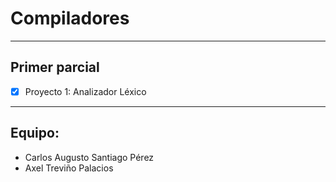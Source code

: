 # Compiladores
---
## Primer parcial
- [x] Proyecto 1: Analizador Léxico


---
## Equipo:
- Carlos Augusto Santiago Pérez
- Axel Treviño Palacios
